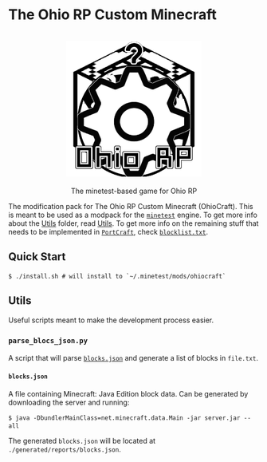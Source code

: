 # The Ohio RP Custom Minecraft

<p align="center">
  <br>
    <img alt="logo" src="./logo.png" height="272" />
  <br>
  <br>
  The minetest-based game for Ohio RP
<p>

The modification pack for The Ohio RP Custom Minecraft (OhioCraft). This is meant to be used as a modpack for the [`minetest`](https://github.com/minetest/minetest) engine.
To get more info about the [Utils](./Utils/) folder, read [Utils](#utils).
To get more info on the remaining stuff that needs to be implemented in [`PortCraft`](./PortCraft/), check [`blocklist.txt`](./blocklist.txt).

## Quick Start
```console
$ ./install.sh # will install to `~/.minetest/mods/ohiocraft`
```

## Utils

Useful scripts meant to make the development process easier.

### `parse_blocs_json.py`

A script that will parse [`blocks.json`](#blocksjson) and generate a list of blocks in `file.txt`.

#### `blocks.json`

A file containing Minecraft: Java Edition block data. Can be generated by downloading the server and running:
```console
$ java -DbundlerMainClass=net.minecraft.data.Main -jar server.jar --all
```
The generated `blocks.json` will be located at `./generated/reports/blocks.json`.